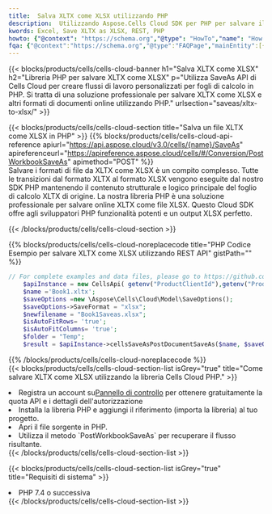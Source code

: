```yaml
---
title:  Salva XLTX come XLSX utilizzando PHP
description:  Utilizzando Aspose.Cells Cloud SDK per PHP per salvare il file in formato XLTX come file in formato XLSX.
kwords: Excel, Save XLTX as XLSX, REST, PHP
howto: {"@context": "https://schema.org","@type": "HowTo","name": "How to save XLTX as XLSX using the Cells Cloud PHP library.","description": "How to save XLTX as XLSX using the Cells Cloud PHP library.","image": {"@type": "ImageObject"},"url": "/php/saveas/xltx-to-xlsx/","step": [{ "@type": "HowToStep","name": "How to save XLTX as XLSX using the Cells Cloud PHP library. step 1", "image": {"@type": "ImageObject",},"url": "/php/saveas/xltx-to-xlsx/","text": "Register an account at <a href='https://dashboard.aspose.cloud/'>Dashboard</a> to get free API quota & authorization details",},{ "@type": "HowToStep","name": "How to save XLTX as XLSX using the Cells Cloud PHP library. step 1", "image": {"@type": "ImageObject",},"url": "/php/saveas/xltx-to-xlsx/","text": "Install PHP library and add the reference (import the library) to your project.",},{ "@type": "HowToStep","name": "How to save XLTX as XLSX using the Cells Cloud PHP library. step 1", "image": {"@type": "ImageObject",},"url": "/php/saveas/xltx-to-xlsx/","text": "Open the source file in PHP.",},{ "@type": "HowToStep","name": "How to save XLTX as XLSX using the Cells Cloud PHP library. step 1", "image": {"@type": "ImageObject",},"url": "/php/saveas/xltx-to-xlsx/","text": "Use the `PostWorkbookSaveAs` method to retrieve the resulting stream.",}, ],"supply": {"@type": "HowToSupply","name": "document"},"tool": [{"@type": "HowToTool","name": "phpstorm, Visual Studio Code, Eclipse"},{"@type": "HowToTool","name": "Aspose Cells"}],"totalTime": "PT6M"}
fqa: {"@context":"https://schema.org","@type":"FAQPage","mainEntity":[{"@type":"Question","name":"Why save file as other formats file in C# using REST API?","acceptedAnswer":{"@type":"Answer","text":"Documents are encoded in many ways, and some files may be incompatible with the software you use. To open and read such files, just save them as appropriate file formats.<br/><ol><li>Install .NET SDK and add the reference (import the library) to your project.</li><li>Open the source file in C# using REST API.</li><li>Call the PostWorkbookSaveAsRequest() method, passing an output filename with required extension.</li><li>Get the result of save as a separate file.</li></ol>"}},{"@type":"Question","name":"What file formats can I save as with your C# library?","acceptedAnswer":{"@type":"Answer","text":"We support a variety of file formats for conversion using .NET library, including XLSX, Excel, xls , PDF, CSV, HTML, Markdown, XML, PNG, JPG, TIFF, Json, TXT and many more."}},{"@type":"Question","name":"What is the maximum allowed file size for conversion using this .NET library?","acceptedAnswer":{"@type":"Answer","text":"There are no file size limits for format conversions using .NET library."}}]}
---
```

{{< blocks/products/cells/cells-cloud-banner h1="Salva XLTX come XLSX" h2="Libreria PHP per salvare XLTX come XLSX" p="Utilizza SaveAs API di Cells Cloud per creare flussi di lavoro personalizzati per fogli di calcolo in PHP. Si tratta di una soluzione professionale per salvare XLTX come XLSX e altri formati di documenti online utilizzando PHP." urlsection="saveas/xltx-to-xlsx/" >}}

{{< blocks/products/cells/cells-cloud-section title="Salva un file XLTX come XLSX in PHP" >}}
{{% blocks/products/cells/cells-cloud-api-reference apiurl="https://api.aspose.cloud/v3.0/cells/{name}/SaveAs" apireferenceurl="https://apireference.aspose.cloud/cells/#/Conversion/PostWorkbookSaveAs" apimethod="POST" %}}
<br/>
Salvare i formati di file da XLTX come XLSX è un compito complesso. Tutte le transizioni dal formato XLTX al formato XLSX vengono eseguite dal nostro SDK PHP mantenendo il contenuto strutturale e logico principale del foglio di calcolo XLTX di origine. La nostra libreria PHP è una soluzione professionale per salvare online XLTX come file XLSX. Questo Cloud SDK offre agli sviluppatori PHP funzionalità potenti e un output XLSX perfetto.

{{< /blocks/products/cells/cells-cloud-section >}}

{{% blocks/products/cells/cells-cloud-noreplacecode title="PHP Codice Esempio per salvare XLTX come XLSX utilizzando REST API" gistPath="" %}}
  
```php
// For complete examples and data files, please go to https://github.com/aspose-cells-cloud/aspose-cells-cloud-php/
    $apiInstance = new CellsApi( getenv("ProductClientId"),getenv("ProductClientSecret") );
    $name ='Book1.xltx';
    $saveOptions =new \Aspose\Cells\Cloud\Model\SaveOptions();
    $saveOptions->SaveFormat = "xlsx";
    $newfilename = "Book1Saveas.xlsx";
    $isAutoFitRows= 'true';
    $isAutoFitColumns= 'true';
    $folder = "Temp";
    $result = $apiInstance->cellsSaveAsPostDocumentSaveAs($name, $saveOptions, $newfilename,$isAutoFitRows, $isAutoFitColumns, $folder);
```
  
{{% /blocks/products/cells/cells-cloud-noreplacecode %}}
<br/>
{{< blocks/products/cells/cells-cloud-section-list isGrey="true" title="Come salvare XLTX come XLSX utilizzando la libreria Cells Cloud PHP." >}}
<li> Registra un account su<a href="https://dashboard.aspose.cloud/">Pannello di controllo</a> per ottenere gratuitamente la quota API e i dettagli dell'autorizzazione</li>
<li>Installa la libreria PHP e aggiungi il riferimento (importa la libreria) al tuo progetto.</li>
<li>Apri il file sorgente in PHP.</li>
<li>Utilizza il metodo `PostWorkbookSaveAs` per recuperare il flusso risultante.</li>
{{< /blocks/products/cells/cells-cloud-section-list >}}

{{< blocks/products/cells/cells-cloud-section-list isGrey="true" title="Requisiti di sistema" >}}
<li>PHP 7.4 o successiva</li>
{{< /blocks/products/cells/cells-cloud-section-list >}}
